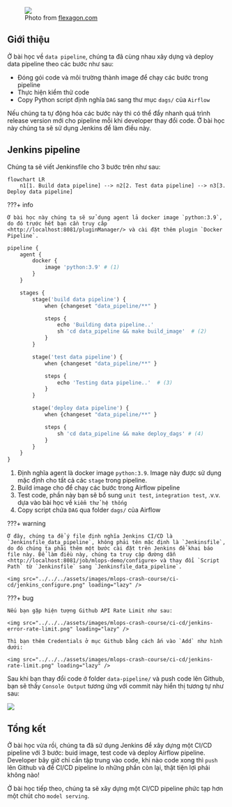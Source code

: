 <figure>
    <img src="../../../assets/images/mlops-crash-course/ci-cd/a-world-without-ci.cd-meme.jpg" loading="lazy"/>
    <figcaption>Photo from <a href="https://flexagon.com/blog/why-the-world-needs-ci-cd/">flexagon.com</a></figcaption>
</figure>

## Giới thiệu

Ở bài học về `data pipeline`, chúng ta đã cùng nhau xây dựng và deploy data pipeline theo các bước như sau:

- Đóng gói code và môi trường thành image để chạy các bước trong pipeline
- Thực hiện kiểm thử code
- Copy Python script định nghĩa `DAG` sang thư mục `dags/` của `Airflow`

Nếu chúng ta tự động hóa các bước này thì có thể đẩy nhanh quá trình release version mới cho pipeline mỗi khi developer thay đổi code.
Ở bài học này chúng ta sẽ sử dụng Jenkins để làm điều này.

## Jenkins pipeline

Chúng ta sẽ viết Jenkinsfile cho 3 bước trên như sau:

```mermaid
flowchart LR
    n1[1. Build data pipeline] --> n2[2. Test data pipeline] --> n3[3. Deploy data pipeline]
```

???+ info

    Ở bài học này chúng ta sẽ sử dụng agent lả docker image `python:3.9`, do đó trước hết bạn cần truy câp <http://localhost:8081/pluginManager/> và cài đặt thêm plugin `Docker Pipeline`.

```py title="Jenkinsfile_data_pipeline" linenums="1"
pipeline {
    agent {
        docker {
            image 'python:3.9' # (1)
        }
    }

    stages {
        stage('build data pipeline') {
            when {changeset "data_pipeline/**" }

            steps {
                echo 'Building data pipeline..'
                sh 'cd data_pipeline && make build_image'  # (2)
            }
        }

        stage('test data pipeline') {
            when {changeset "data_pipeline/**" }

            steps {
                echo 'Testing data pipeline..'  # (3)
            }
        }

        stage('deploy data pipeline') {
            when {changeset "data_pipeline/**" }

            steps {
                sh 'cd data_pipeline && make deploy_dags' # (4)
            }
        }
    }
}
```

1. Định nghĩa agent là docker image `python:3.9`. Image này được sử dụng mặc định cho tất cả các `stage` trong pipeline.
2. Build image cho để chạy các bước trong Airflow pipeline
3. Test code, phần này bạn sẽ bổ sung `unit test`, `integration test`, .v.v. dựa vào bài học về `kiểm thử hệ thống`
4. Copy script chứa `DAG` qua folder `dags/` của Airflow

???+ warning

    Ở đây, chúng ta để ý file định nghĩa Jenkins CI/CD là `Jenkinsfile_data_pipeline`, không phải tên mặc định là `Jenkinsfile`, do đó chúng ta phải thêm một bước cài đặt trên Jenkins để khai báo file này. Để làm điều này, chúng ta truy cập đường dẫn <http://localhost:8081/job/mlops-demo/configure> và thay đổi `Script Path` từ `Jenkinsfile` sang `Jenkinsfile_data_pipeline`.

    <img src="../../../assets/images/mlops-crash-course/ci-cd/jenkins_configure.png" loading="lazy" />

???+ bug

    Nếu bạn gặp hiện tượng Github API Rate Limit như sau:

    <img src="../../../assets/images/mlops-crash-course/ci-cd/jenkins-error-rate-limit.png" loading="lazy" />

    Thì bạn thêm Credentials ở mục Github bằng cách ấn vào `Add` như hình dưới:

    <img src="../../../assets/images/mlops-crash-course/ci-cd/jenkins-rate-limit.png" loading="lazy" />

Sau khi bạn thay đổi code ở folder `data-pipeline/` và push code lên Github, bạn sẽ thấy `Console Output` tương ứng với commit này hiển thị tương tự như sau:

<img src="../../../assets/images/mlops-crash-course/ci-cd/jenkins-output-data-pipeline.png" loading="lazy" />

## Tổng kết

Ở bài học vừa rồi, chúng ta đã sử dụng Jenkins để xây dựng một CI/CD pipeline với 3 bước: buid image, test code và deploy Airflow pipeline. Developer bây giờ chỉ cần tập trung vào code, khi nào code xong thì `push` lên Github và để CI/CD pipeline lo những phần còn lại, thật tiện lợi phải không nào!

Ở bài học tiếp theo, chúng ta sẽ xây dựng một CI/CD pipeline phức tạp hơn một chút cho `model serving`.
